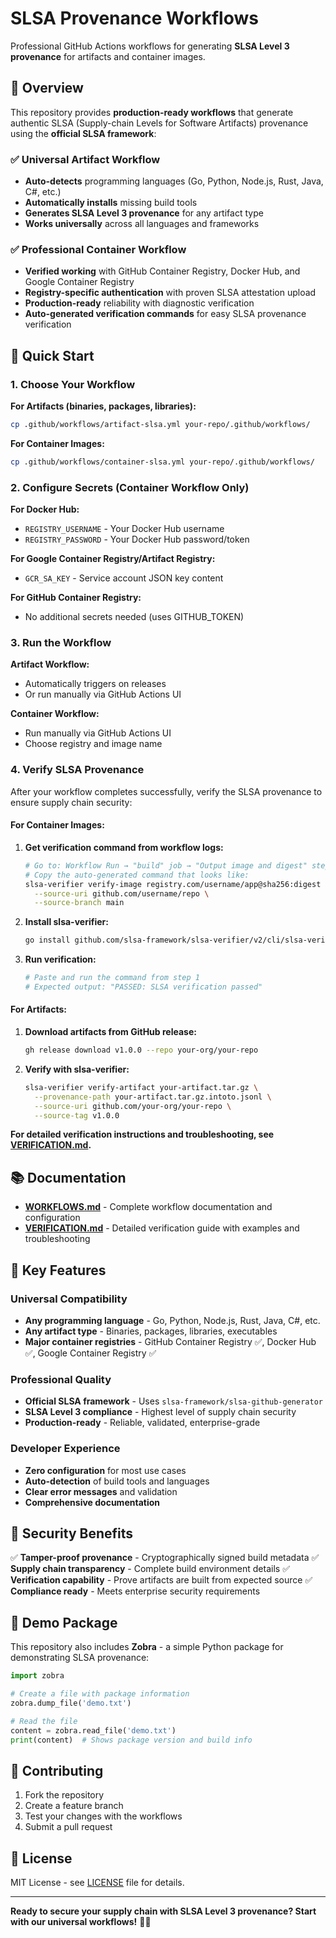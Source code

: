 # SLSA Provenance Workflows

Professional GitHub Actions workflows for generating **SLSA Level 3 provenance** for artifacts and container images.

## 🎯 Overview

This repository provides **production-ready workflows** that generate authentic SLSA (Supply-chain Levels for Software Artifacts) provenance using the **official SLSA framework**:

### **✅ Universal Artifact Workflow**
- **Auto-detects** programming languages (Go, Python, Node.js, Rust, Java, C#, etc.)
- **Automatically installs** missing build tools
- **Generates SLSA Level 3 provenance** for any artifact type
- **Works universally** across all languages and frameworks

### **✅ Professional Container Workflow**
- **Verified working** with GitHub Container Registry, Docker Hub, and Google Container Registry
- **Registry-specific authentication** with proven SLSA attestation upload
- **Production-ready** reliability with diagnostic verification
- **Auto-generated verification commands** for easy SLSA provenance verification

## 🚀 Quick Start

### 1. Choose Your Workflow

**For Artifacts (binaries, packages, libraries):**
```bash
cp .github/workflows/artifact-slsa.yml your-repo/.github/workflows/
```

**For Container Images:**
```bash
cp .github/workflows/container-slsa.yml your-repo/.github/workflows/
```

### 2. Configure Secrets (Container Workflow Only)

**For Docker Hub:**
- `REGISTRY_USERNAME` - Your Docker Hub username
- `REGISTRY_PASSWORD` - Your Docker Hub password/token

**For Google Container Registry/Artifact Registry:**
- `GCR_SA_KEY` - Service account JSON key content

**For GitHub Container Registry:**
- No additional secrets needed (uses GITHUB_TOKEN)

### 3. Run the Workflow

**Artifact Workflow:**
- Automatically triggers on releases
- Or run manually via GitHub Actions UI

**Container Workflow:**
- Run manually via GitHub Actions UI
- Choose registry and image name

### 4. Verify SLSA Provenance

After your workflow completes successfully, verify the SLSA provenance to ensure supply chain security:

#### **For Container Images:**

1. **Get verification command from workflow logs:**
   ```bash
   # Go to: Workflow Run → "build" job → "Output image and digest" step
   # Copy the auto-generated command that looks like:
   slsa-verifier verify-image registry.com/username/app@sha256:digest \
     --source-uri github.com/username/repo \
     --source-branch main
   ```

2. **Install slsa-verifier:**
   ```bash
   go install github.com/slsa-framework/slsa-verifier/v2/cli/slsa-verifier@latest
   ```

3. **Run verification:**
   ```bash
   # Paste and run the command from step 1
   # Expected output: "PASSED: SLSA verification passed"
   ```

#### **For Artifacts:**

1. **Download artifacts from GitHub release:**
   ```bash
   gh release download v1.0.0 --repo your-org/your-repo
   ```

2. **Verify with slsa-verifier:**
   ```bash
   slsa-verifier verify-artifact your-artifact.tar.gz \
     --provenance-path your-artifact.tar.gz.intoto.jsonl \
     --source-uri github.com/your-org/your-repo \
     --source-tag v1.0.0
   ```

**For detailed verification instructions and troubleshooting, see [VERIFICATION.md](VERIFICATION.md).**

## 📚 Documentation

- **[WORKFLOWS.md](WORKFLOWS.md)** - Complete workflow documentation and configuration
- **[VERIFICATION.md](VERIFICATION.md)** - Detailed verification guide with examples and troubleshooting

## 🌟 Key Features

### **Universal Compatibility**
- **Any programming language** - Go, Python, Node.js, Rust, Java, C#, etc.
- **Any artifact type** - Binaries, packages, libraries, executables
- **Major container registries** - GitHub Container Registry ✅, Docker Hub ✅, Google Container Registry ✅

### **Professional Quality**
- **Official SLSA framework** - Uses `slsa-framework/slsa-github-generator`
- **SLSA Level 3 compliance** - Highest level of supply chain security
- **Production-ready** - Reliable, validated, enterprise-grade

### **Developer Experience**
- **Zero configuration** for most use cases
- **Auto-detection** of build tools and languages
- **Clear error messages** and validation
- **Comprehensive documentation**

## 🔐 Security Benefits

✅ **Tamper-proof provenance** - Cryptographically signed build metadata
✅ **Supply chain transparency** - Complete build environment details
✅ **Verification capability** - Prove artifacts are built from expected source
✅ **Compliance ready** - Meets enterprise security requirements

## 🧪 Demo Package

This repository also includes **Zobra** - a simple Python package for demonstrating SLSA provenance:

```python
import zobra

# Create a file with package information
zobra.dump_file('demo.txt')

# Read the file
content = zobra.read_file('demo.txt')
print(content)  # Shows package version and build info
```

## 🤝 Contributing

1. Fork the repository
2. Create a feature branch
3. Test your changes with the workflows
4. Submit a pull request

## 📄 License

MIT License - see [LICENSE](LICENSE) file for details.

---

**Ready to secure your supply chain with SLSA Level 3 provenance? Start with our universal workflows!** 🔐✨
